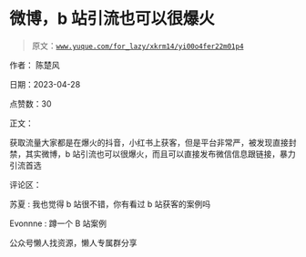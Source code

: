 # 微博，b 站引流也可以很爆火

> 原文：[`www.yuque.com/for_lazy/xkrm14/yi00o4fer22m01p4`](https://www.yuque.com/for_lazy/xkrm14/yi00o4fer22m01p4)



作者： 陈楚风



日期：2023-04-28



点赞数：30



正文：



获取流量大家都是在爆火的抖音，小红书上获客，但是平台非常严，被发现直接封禁，其实微博，b 站引流也可以很爆火，而且可以直接发布微信信息跟链接，暴力引流首选



评论区：



苏夏 : 我也觉得 b 站很不错，你有看过 b 站获客的案例吗



Evonnne : 蹲一个 B 站案例



公众号懒人找资源，懒人专属群分享

